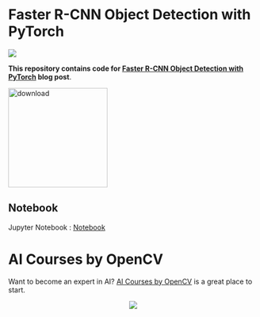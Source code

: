 # Faster R-CNN Object Detection with PyTorch
![](images/faster-rcnn-traffic-scene-2.png)

**This repository contains code for [Faster R-CNN Object Detection with PyTorch](https://learnopencv.com/faster-r-cnn-object-detection-with-pytorch/) blog post**.

[<img src="https://learnopencv.com/wp-content/uploads/2022/07/download-button-e1657285155454.png" alt="download" width="200">](https://www.dropbox.com/sh/z1i34xsl40hsudw/AADrFLDPggon66ZpckHg3JPNa?dl=1)

## Notebook
Jupyter Notebook : [Notebook](PyTorch_faster_RCNN.ipynb)

# AI Courses by OpenCV

Want to become an expert in AI? [AI Courses by OpenCV](https://opencv.org/courses/) is a great place to start. 

<a href="https://opencv.org/courses/">
<p align="center"> 
<img src="https://learnopencv.com/wp-content/uploads/2023/01/AI-Courses-By-OpenCV-Github.png">
</p>
</a>
